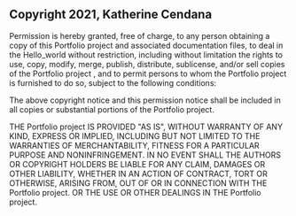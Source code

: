 ## Copyright 2021, Katherine Cendana


Permission is hereby granted, free of charge, to any person obtaining a copy of this Portfolio project and associated documentation files, to deal in the Hello_world without restriction, including without limitation the rights to use, copy, modify, merge, publish, distribute, sublicense, and/or sell copies of the Portfolio project , and to permit persons to whom the Portfolio project is furnished to do so, subject to the following conditions:

The above copyright notice and this permission notice shall be included in all copies or substantial portions of the Portfolio project.

THE Portfolio project IS PROVIDED "AS IS", WITHOUT WARRANTY OF ANY KIND, EXPRESS OR IMPLIED, INCLUDING BUT NOT LIMITED TO THE WARRANTIES OF MERCHANTABILITY, FITNESS FOR A PARTICULAR PURPOSE AND NONINFRINGEMENT. IN NO EVENT SHALL THE AUTHORS OR COPYRIGHT HOLDERS BE LIABLE FOR ANY CLAIM, DAMAGES OR OTHER LIABILITY, WHETHER IN AN ACTION OF CONTRACT, TORT OR OTHERWISE, ARISING FROM, OUT OF OR IN CONNECTION WITH THE Portfolio project. OR THE USE OR OTHER DEALINGS IN THE Portfolio project.
